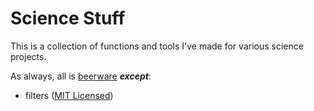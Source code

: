 # Science Stuff

This is a collection of functions and tools I've made for various science projects.

As always, all is [beerware](https://en.wikipedia.org/wiki/Beerware) _**except**_:
* filters ([MIT Licensed](https://github.com/tobyjamez/bits-and-bobs/blob/master/python/science-stuff/filters/LICENSE))
